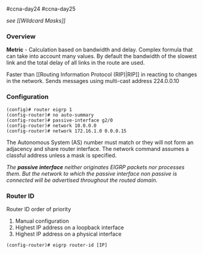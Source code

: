 #ccna-day24 #ccna-day25

*see [[Wildcard Masks]]*
### Overview
**Metric** - Calculation based on bandwidth and delay.
Complex formula that can take into account many values. By default the bandwidth of the slowest link and the total delay of all links in the route are used.

Faster than [[Routing Information Protocol (RIP)|RIP]] in reacting to changes in the network.
Sends messages using multi-cast address 224.0.0.10

### Configuration
```ios
(config)# router eigrp 1
(config-router)# no auto-summary
(config-router)# passive-interface g2/0
(config-router)# network 10.0.0.0
(config-router)# network 172.16.1.0 0.0.0.15
```

The Autonomous System (AS) number must match or they will not form an adjacency and share router interface.
The network command assumes a classful address unless a mask is specified.

*The **passive interface** neither originates EIGRP packets nor processes them. But the network to which the passive interface non passive is connected will be advertised throughout the routed domain.*
### Router ID
Router ID order of priority
1) Manual configuration
2) Highest IP address on a loopback interface
3) Highest IP address on a physical interface

```ios
(config-router)# eigrp router-id [IP]
```

